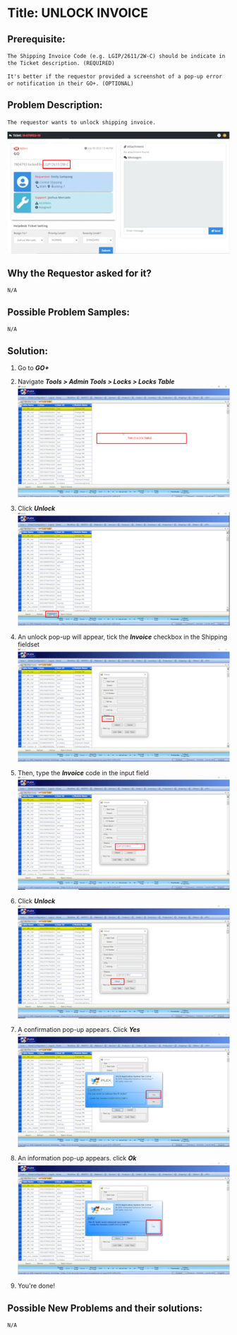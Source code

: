 # Title: UNLOCK INVOICE
## Prerequisite:
```
The Shipping Invoice Code (e.g. LGIP/2611/2W-C) should be indicate in the Ticket description. (REQUIRED)
```

```
It's better if the requestor provided a screenshot of a pop-up error or notification in their GO+. (OPTIONAL)
```

## Problem Description:
```
The requestor wants to unlock shipping invoice.
```

![sample image](images/1.png)

## Why the Requestor asked for it?
```
N/A
```

## Possible Problem Samples:
```
N/A
```

## Solution:

1. Go to ***GO+***

2. Navigate ***Tools > Admin Tools > Locks > Locks Table***
![sample image](images/2.png)

3. Click ***Unlock***
![sample image](images/3.png)

4. An unlock pop-up will appear, tick the ***Invoice*** checkbox in the Shipping fieldset
![sample image](images/4.png)

5. Then, type the ***Invoice*** code in the input field
![sample image](images/5.png)

6. Click ***Unlock***
![sample image](images/6.png)

7. A confirmation pop-up appears. Click ***Yes***
![sample image](images/7.png)

8. An information pop-up appears. click ***Ok***
![sample image](images/8.png)

9. You're done!


## Possible New Problems and their solutions:
```
N/A
```

